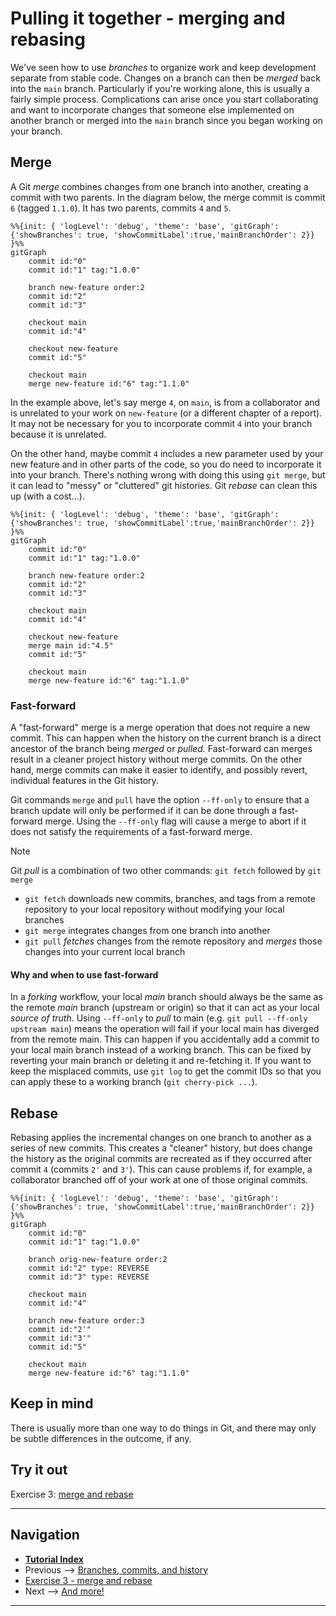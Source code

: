 # Pulling it together - merging and rebasing

We've seen how to use *branches* to organize work and keep development separate from stable code.
Changes on a branch can then be *merged* back into the `main` branch. Particularly if you're
working alone, this is usually a fairly simple process. Complications can arise once you start
collaborating and want to incorporate changes that someone else implemented on another branch or
merged into the `main` branch since you began working on your branch.

## Merge

A Git *merge* combines changes from one branch into another, creating a commit with two parents. In
the diagram below, the merge commit is commit `6` (tagged `1.1.0`). It has two parents, commits `4`
and `5`.

```mermaid <!-- the lines below build a diagram and are not real Git commands -->
%%{init: { 'logLevel': 'debug', 'theme': 'base', 'gitGraph': {'showBranches': true, 'showCommitLabel':true,'mainBranchOrder': 2}} }%%
gitGraph
    commit id:"0"
    commit id:"1" tag:"1.0.0"

    branch new-feature order:2
    commit id:"2"
    commit id:"3"

    checkout main
    commit id:"4"

    checkout new-feature
    commit id:"5"
    
    checkout main
    merge new-feature id:"6" tag:"1.1.0"
```

In the example above, let's say merge `4`, on `main`, is from a collaborator and is unrelated to
your work on `new-feature` (or a different chapter of a report). It may not be necessary for you to
incorporate commit `4` into your branch because it is unrelated.

On the other hand, maybe commit `4` includes a new parameter used by your new feature and in other
parts of the code, so you do need to incorporate it into your branch. There's nothing wrong with
doing this using `git merge`, but it can lead to "messy" or "cluttered" git histories. Git *rebase*
can clean this up (with a cost...).

```mermaid <!-- the lines below build a diagram and are not real Git commands -->
%%{init: { 'logLevel': 'debug', 'theme': 'base', 'gitGraph': {'showBranches': true, 'showCommitLabel':true,'mainBranchOrder': 2}} }%%
gitGraph
    commit id:"0"
    commit id:"1" tag:"1.0.0"

    branch new-feature order:2
    commit id:"2"
    commit id:"3"

    checkout main
    commit id:"4"

    checkout new-feature
    merge main id:"4.5"
    commit id:"5"
    
    checkout main
    merge new-feature id:"6" tag:"1.1.0"
```

### Fast-forward

A "fast-forward" merge is a merge operation that does not require a new commit. This can happen
when the history on the current branch is a direct ancestor of the branch being *merged* or
*pulled.* Fast-forward can merges result in a cleaner project history without merge commits. On the
other hand, merge commits can make it easier to identify, and possibly revert, individual features
in the Git history.

Git commands `merge` and `pull` have the option `--ff-only` to ensure that a branch update will
only be performed if it can be done through a fast-forward merge. Using the `--ff-only` flag will
cause a merge to abort if it does not satisfy the requirements of a fast-forward merge.

> [!NOTE]
> Git *pull* is a combination of two other commands: `git fetch` followed by `git merge`
>
> - `git fetch` downloads new commits, branches, and tags from a remote repository to your local
>   repository without modifying your local branches
> - `git merge` integrates changes from one branch into another
> - `git pull` *fetches* changes from the remote repository and *merges* those changes into your
>   current local branch

#### Why and when to use fast-forward

In a *forking* workflow, your local *main* branch should always be the same as the remote *main*
branch (upstream or origin) so that it can act as your local *source of truth*. Using `--ff-only`
to *pull* to main (e.g. `git pull --ff-only upstream main`) means the operation will fail if your
local main has diverged from the remote main. This can happen if you accidentally add a commit to
your local main branch instead of a working branch. This can be fixed by reverting your main branch
or deleting it and re-fetching it. If you want to keep the misplaced commits, use `git log` to get
the commit IDs so that you can apply these to a working branch (`git cherry-pick ...`).

## Rebase

Rebasing applies the incremental changes on one branch to another as a series of new commits. This
creates a "cleaner" history, but does change the history as the original commits are recreated as
if they occurred after commit `4` (commits `2'` and `3'`). This can cause problems if, for example,
a collaborator branched off of your work at one of those original commits.

```mermaid <!-- the lines below build a diagram and are not real Git commands -->
%%{init: { 'logLevel': 'debug', 'theme': 'base', 'gitGraph': {'showBranches': true, 'showCommitLabel':true,'mainBranchOrder': 2}} }%%
gitGraph
    commit id:"0"
    commit id:"1" tag:"1.0.0"

    branch orig-new-feature order:2
    commit id:"2" type: REVERSE
    commit id:"3" type: REVERSE

    checkout main
    commit id:"4"

    branch new-feature order:3
    commit id:"2'"
    commit id:"3'"
    commit id:"5"
    
    checkout main
    merge new-feature id:"6" tag:"1.1.0"
```

## Keep in mind

There is usually more than one way to do things in Git, and there may only be subtle differences in
the outcome, if any.

## Try it out

Exercise 3: [merge and rebase](./ex3-merge-and-rebase.md)

---

## Navigation

- [**Tutorial Index**](./README.md#tutorial-outline)
- Previous --> [Branches, commits, and history](./branching-commits-history.md)
- [Exercise 3 - merge and rebase](./ex3-merge-and-rebase.md)
- Next --> [And more!](./further-topics.md)

---
